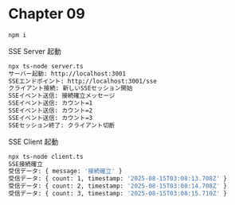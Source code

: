 # Chapter 09

```bash
npm i
```

SSE Server 起動

```bash
npx ts-node server.ts 
サーバー起動: http://localhost:3001
SSEエンドポイント: http://localhost:3001/sse
クライアント接続: 新しいSSEセッション開始
SSEイベント送信: 接続確立メッセージ
SSEイベント送信: カウント=1
SSEイベント送信: カウント=2
SSEイベント送信: カウント=3
SSEセッション終了: クライアント切断
```

SSE Client 起動

```bash
npx ts-node client.ts 
SSE接続確立
受信データ: { message: '接続確立' }
受信データ: { count: 1, timestamp: '2025-08-15T03:08:13.708Z' }
受信データ: { count: 2, timestamp: '2025-08-15T03:08:14.708Z' }
受信データ: { count: 3, timestamp: '2025-08-15T03:08:15.710Z' }
```